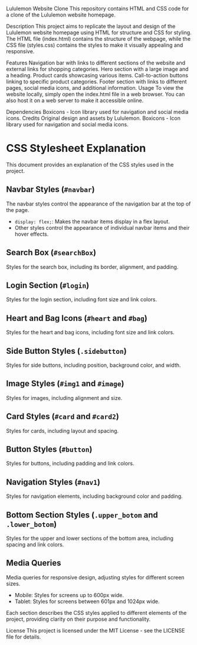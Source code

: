 


Lululemon Website Clone
This repository contains HTML and CSS code for a clone of the Lululemon website homepage.

Description
This project aims to replicate the layout and design of the Lululemon website homepage using HTML for structure and CSS for styling. The HTML file (index.html) contains the structure of the webpage, while the CSS file (styles.css) contains the styles to make it visually appealing and responsive.

Features
Navigation bar with links to different sections of the website and external links for shopping categories.
Hero section with a large image and a heading.
Product cards showcasing various items.
Call-to-action buttons linking to specific product categories.
Footer section with links to different pages, social media icons, and additional information.
Usage
To view the website locally, simply open the index.html file in a web browser. You can also host it on a web server to make it accessible online.

Dependencies
Boxicons - Icon library used for navigation and social media icons.
Credits
Original design and assets by Lululemon.
Boxicons - Icon library used for navigation and social media icons.



# CSS Stylesheet Explanation

This document provides an explanation of the CSS styles used in the project.

## Navbar Styles (`#navbar`)

The navbar styles control the appearance of the navigation bar at the top of the page.

- `display: flex;`: Makes the navbar items display in a flex layout.
- Other styles control the appearance of individual navbar items and their hover effects.

## Search Box (`#searchBox`)

Styles for the search box, including its border, alignment, and padding.

## Login Section (`#login`)

Styles for the login section, including font size and link colors.

## Heart and Bag Icons (`#heart` and `#bag`)

Styles for the heart and bag icons, including font size and link colors.

## Side Button Styles (`.sidebutton`)

Styles for side buttons, including position, background color, and width.

## Image Styles (`#img1` and `#image`)

Styles for images, including alignment and size.

## Card Styles (`#card` and `#card2`)

Styles for cards, including layout and spacing.

## Button Styles (`#button`)

Styles for buttons, including padding and link colors.

## Navigation Styles (`#nav1`)

Styles for navigation elements, including background color and padding.

## Bottom Section Styles (`.upper_botom` and `.lower_botom`)

Styles for the upper and lower sections of the bottom area, including spacing and link colors.

## Media Queries

Media queries for responsive design, adjusting styles for different screen sizes.

- Mobile: Styles for screens up to 600px wide.
- Tablet: Styles for screens between 601px and 1024px wide.

Each section describes the CSS styles applied to different elements of the project, providing clarity on their purpose and functionality.


License
This project is licensed under the MIT License - see the LICENSE file for details.
